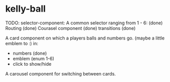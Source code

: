 # kelly-ball

TODO:
selector-component:
A common selector ranging from 1 - 6:  (done)
Routing (done)
Courasel component (done)
transitions (done)


A card component on which a players balls and numbers go. (maybe a little emblem to :)
in:
- numbers (done)
- emblem (enum 1-6)
- click to show/hide

A carousel component for switching between cards.
